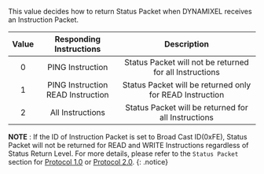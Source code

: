 This value decides how to return Status Packet when DYNAMIXEL receives an Instruction Packet.

| Value | Responding Instructions  | Description |
| :---: | :----------------------: | :---------: |
|0|PING Instruction|Status Packet will not be returned for all Instructions|
|1|PING Instruction<br />READ Instruction|Status Packet will be returned only for READ Instruction|
|2|All Instructions|Status Packet will be returned for all Instructions|

**NOTE** : If the ID of Instruction Packet is set to Broad Cast ID(0xFE), Status Packet will not be returned for READ and WRITE Instructions regardless of Status Return Level. For more details, please refer to the `Status Packet` section for [Protocol 1.0] or [Protocol 2.0].
{: .notice}

[Protocol 1.0]: /docs/en/dxl/protocol1/#status-packet
[Protocol 2.0]: /docs/en/dxl/protocol2/#status-packet
